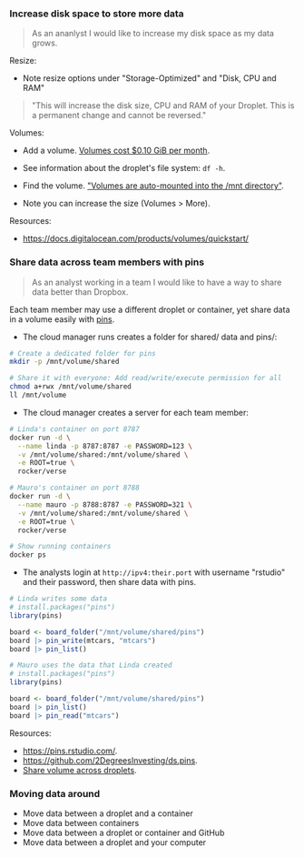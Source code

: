 ### Increase disk space to store more data

> As an ananlyst I would like to increase my disk space as my data grows.

Resize: 

* Note resize options under "Storage-Optimized" and "Disk, CPU and RAM"

> "This will increase the disk size, CPU and RAM of your Droplet. This is a
permanent change and cannot be reversed."

Volumes:

* Add a volume. [Volumes cost $0.10 GiB per
month](https://docs.digitalocean.com/products/volumes/details/pricing/).

* See information about the droplet's file system: `df -h`.

* Find the volume. ["Volumes are auto-mounted into the /mnt
directory"](https://docs.digitalocean.com/products/volumes/how-to/create/).

* Note you can increase the size (Volumes > More).

Resources:

* <https://docs.digitalocean.com/products/volumes/quickstart/>

### Share data across team members with pins

> As an analyst working in a team I would like to have a way to share data
better than Dropbox.

Each team member may use a different droplet or container, yet share data in a
volume easily with [pins](https://pins.rstudio.com/).

* The cloud manager runs creates a folder for shared/ data and pins/:

```bash
# Create a dedicated folder for pins
mkdir -p /mnt/volume/shared

# Share it with everyone: Add read/write/execute permission for all
chmod a+rwx /mnt/volume/shared
ll /mnt/volume
```

* The cloud manager creates a server for each team member:

```bash
# Linda's container on port 8787
docker run -d \
  --name linda -p 8787:8787 -e PASSWORD=123 \
  -v /mnt/volume/shared:/mnt/volume/shared \
  -e ROOT=true \
  rocker/verse

# Mauro's container on port 8788
docker run -d \
  --name mauro -p 8788:8787 -e PASSWORD=321 \
  -v /mnt/volume/shared:/mnt/volume/shared \
  -e ROOT=true \
  rocker/verse

# Show running containers
docker ps
```

* The analysts login at `http://ipv4:their.port`  with username "rstudio" and
their password, then share data with pins.

```r
# Linda writes some data
# install.packages("pins")
library(pins)

board <- board_folder("/mnt/volume/shared/pins")
board |> pin_write(mtcars, "mtcars")
board |> pin_list()
```

```r
# Mauro uses the data that Linda created
# install.packages("pins")
library(pins)

board <- board_folder("/mnt/volume/shared/pins")
board |> pin_list()
board |> pin_read("mtcars")
```

Resources:

* <https://pins.rstudio.com/>.
* <https://github.com/2DegreesInvesting/ds.pins>.
* [Share volume across
droplets](https://www.digitalocean.com/community/tutorials/how-to-set-up-an-nfs-mount-on-ubuntu-18-04).

### Moving data around

* Move data between a droplet and a container
* Move data between containers
* Move data between a droplet or container and GitHub
* Move data between a droplet and your computer
